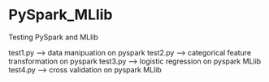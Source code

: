 # PySpark_MLlib
Testing PySpark and MLlib

test1.py --> data manipuation on pyspark
test2.py --> categorical feature transformation on pyspark
test3.py --> logistic regression on pyspark MLlib
test4.py --> cross validation on pyspark MLlib
